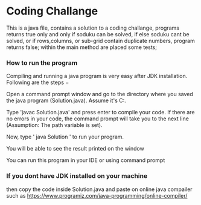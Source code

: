 # Coding Challange

This is a java file, contains a solution to a coding challange, programs returns true only and only if soduku can be solved, if else soduku cant be solved, or if rows,columns, or sub-grid contain duplicate numbers, program returns false; within the main method are placed some tests;



### How to run the program

Compiling and running a java program is very easy after JDK installation. Following are the steps −

Open a command prompt window and go to the directory where you saved the java program (Solution.java). Assume it's C:\.

Type 'javac Solution.java' and press enter to compile your code. If there are no errors in your code, the command prompt will take you to the next line (Assumption: The path variable is set).

Now, type ' java Solution ' to run your program.

You will be able to see the result printed on the window


You can run this program in your IDE or using command prompt

### If you dont have JDK installed on your machine

then copy the code inside Solution.java and paste on online java compailer such as 
https://www.programiz.com/java-programming/online-compiler/

